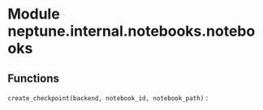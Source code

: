 Module neptune.internal.notebooks.notebooks
===========================================

Functions
---------

    
`create_checkpoint(backend, notebook_id, notebook_path)`
: